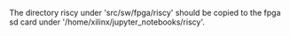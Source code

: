 The directory riscy under 'src/sw/fpga/riscy' should be copied to the fpga sd card under '/home/xilinx/jupyter_notebooks/riscy'.
